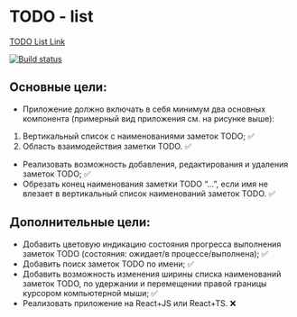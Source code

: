 # TODO - list

[TODO List Link](https://kosatos.github.io/todo-list-test/)

[![Build status](https://ci.appveyor.com/api/projects/status/jn7p0qadyy2jsg3s?svg=true)](https://ci.appveyor.com/project/Kosatos/todo-list-test)

## Основные цели:

- Приложение должно включать в себя минимум два основных компонента (примерный вид приложения см. на рисунке выше):

1. Вертикальный список с наименованиями заметок TODO; ✅
2. Область взаимодействия заметки TODO. ✅

- Реализовать возможность добавления, редактирования и удаления заметок TODO; ✅
- Обрезать конец наименования заметки TODO “…”, если имя не влезает в вертикальный список наименований заметок TODO. ✅

## Дополнительные цели:

- Добавить цветовую индикацию состояния прогресса выполнения заметок TODO (состояния: ожидает/в процессе/выполнена); ✅
- Добавить поиск заметок TODO по имени; ✅
- Добавить возможность изменения ширины списка наименований заметок TODO, по удержании и перемещении правой границы курсором компьютерной мыши; ✅
- Реализовать приложение на React+JS или React+TS. ❌
